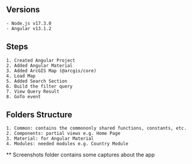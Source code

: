 
## Versions
	- Node.js v17.3.0
	- Angular v13.1.2

## Steps
    1. Created Angular Project
    2. Added Angular Material
    3. Added ArcGIS Map (@arcgis/core)
    4. Load Map
    5. Added Search Section
    6. Build the filter query
    7. View Query Result
    8. GoTo event 

## Folders Structure
    1. Common: contains the commononly shared functions, constants, etc.
    2. Components: partial views e.g. Home Page
    3. Material: for Angular Material
    4. Modules: needed modules e.g. Country Module

** Screenshots folder contains some captures about the app
